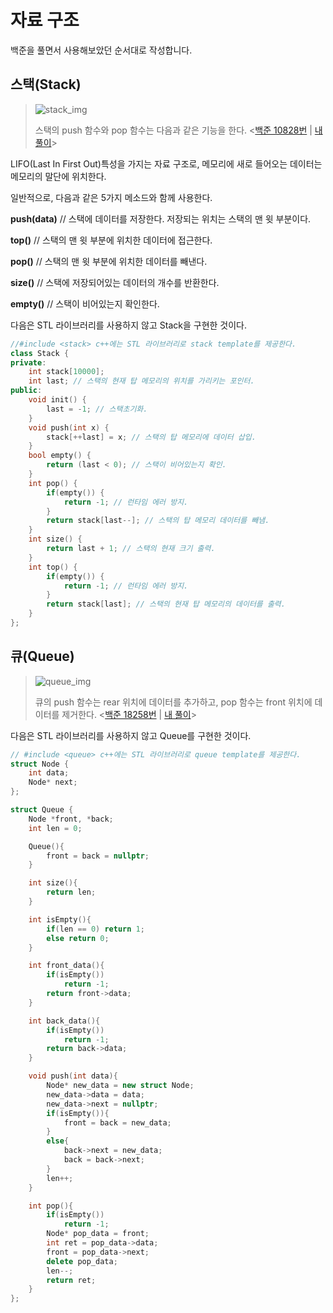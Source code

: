 자료 구조
=========
백준을 풀면서 사용해보았던 순서대로 작성합니다.

스택(Stack)
-----------
> ![stack_img](https://github.com/Kimgooner/PS_algorithm/assets/82828857/f559edfd-3a29-43d7-9c70-6a74690c0bc8)
>
> 스택의 push 함수와 pop 함수는 다음과 같은 기능을 한다.
> <[백준 10828번](https://www.acmicpc.net/problem/10828) | [내 풀이](https://www.acmicpc.net/source/61147713)>

LIFO(Last In First Out)특성을 가지는 자료 구조로, 메모리에 새로 들어오는 데이터는 메모리의 말단에 위치한다.

일반적으로, 다음과 같은 5가지 메소드와 함께 사용한다.

**push(data)** // 스택에 데이터를 저장한다. 저장되는 위치는 스택의 맨 윗 부분이다.

**top()** // 스택의 맨 윗 부분에 위치한 데이터에 접근한다.

**pop()** // 스택의 맨 윗 부분에 위치한 데이터를 빼낸다.

**size()** // 스택에 저장되어있는 데이터의 개수를 반환한다.

**empty()** // 스택이 비어있는지 확인한다.

다음은 STL 라이브러리를 사용하지 않고 Stack을 구현한 것이다.

```cpp
//#include <stack> c++에는 STL 라이브러리로 stack template를 제공한다.
class Stack {
private:
    int stack[10000];
    int last; // 스택의 현재 탑 메모리의 위치를 가리키는 포인터.
public:
    void init() {
        last = -1; // 스택초기화.
    }
    void push(int x) {
        stack[++last] = x; // 스택의 탑 메모리에 데이터 삽입.
    }
    bool empty() {
        return (last < 0); // 스택이 비어있는지 확인. 
    }
    int pop() {
        if(empty()) {
            return -1; // 런타임 에러 방지.
        }
        return stack[last--]; // 스택의 탑 메모리 데이터를 빼냄.
    }
    int size() {
        return last + 1; // 스택의 현재 크기 출력.
    }
    int top() {
        if(empty()) {
            return -1; // 런타임 에러 방지.
        }
        return stack[last]; // 스택의 현재 탑 메모리의 데이터를 출력.
    }
};
```

큐(Queue)
---------
> ![queue_img](https://github.com/Kimgooner/PS_algorithm/assets/82828857/fe2f210a-6d1d-4679-83cb-bfcfe1b24ac5)
>
> 큐의 push 함수는 rear 위치에 데이터를 추가하고, pop 함수는 front 위치에 데이터를 제거한다.
> <[백준 18258번](https://www.acmicpc.net/problem/18258) | [내 풀이](https://www.acmicpc.net/source/61192878)>

다음은 STL 라이브러리를 사용하지 않고 Queue를 구현한 것이다. 

```cpp
// #include <queue> c++에는 STL 라이브러리로 queue template를 제공한다.
struct Node {
    int data;
    Node* next;
};

struct Queue {
    Node *front, *back;
    int len = 0;

    Queue(){
        front = back = nullptr;
    }

    int size(){
        return len;
    }

    int isEmpty(){
        if(len == 0) return 1;
        else return 0;
    }

    int front_data(){
        if(isEmpty())
            return -1;
        return front->data;
    }

    int back_data(){
        if(isEmpty())
            return -1;
        return back->data;
    }

    void push(int data){
        Node* new_data = new struct Node;
        new_data->data = data;
        new_data->next = nullptr;
        if(isEmpty()){
            front = back = new_data;
        }
        else{
            back->next = new_data;
            back = back->next;
        }
        len++;
    }

    int pop(){
        if(isEmpty())
            return -1;
        Node* pop_data = front;
        int ret = pop_data->data;
        front = pop_data->next;
        delete pop_data;
        len--;
        return ret;
    }
};
```
